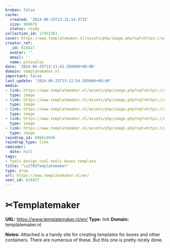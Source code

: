 ```yaml
---
broken: false
cache:
  created: '2024-06-25T13:15:14.573Z'
  size: 999079
  status: ready
collection_id: 17452361
cover: https://www.templatemaker.nl/assets/php/image.php?nqf=https://assets.signcut.com/web/assets/img/nqf/main_clipart.webp
creator_ref:
  _id: 624427
  avatar: ''
  email: ''
  name: pitosalas
date: '2024-06-25T13:11:41.350000+00:00'
domain: templatemaker.nl
important: false
last_update: '2024-06-25T13:12:54.595000+00:00'
media:
- link: https://www.templatemaker.nl/assets/php/image.php?nqf=https://assets.signcut.com/web/assets/img/nqf/main_clipart.webp
  type: image
- link: https://www.templatemaker.nl/assets/php/image.php?nqf=https://assets.signcut.com/web/assets/img/nqf/main_boxmaker.webp
  type: image
- link: https://www.templatemaker.nl/assets/php/image.php?nqf=https://assets.signcut.com/web/assets/img/nqf/main_spooler.webp
  type: image
- link: https://www.templatemaker.nl/assets/php/image.php?nqf=https://assets.signcut.com/web/assets/img/nqf/main_draw.webp
  type: image
- link: https://www.templatemaker.nl/assets/php/image.php?nqf=https://assets.signcut.com/web/assets/img/nqf/main_pro.webp
  type: image
raindrop_id: 806614846
raindrop_type: link
reminder:
  date: null
tags:
- tools design cool-tools boxes template
title: "\u2702Templatemaker"
type: drop
url: https://www.templatemaker.nl/en/
user_id: 624427
---
```


# ✂Templatemaker

**URL:** https://www.templatemaker.nl/en/
**Type:** link
**Domain:** templatemaker.nl

**Notes:**
Attached is a handy site for creating templates for boxes and other containers. There are numerous of these. But this one is pretty nicely done.
